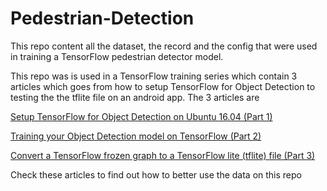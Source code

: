 # Pedestrian-Detection
This repo content all the dataset, the record and the config that were used in training a TensorFlow pedestrian detector model.

This repo was is used in a TensorFlow training series which contain 3 articles which goes from how to setup TensorFlow for Object Detection to testing the the tflite file on an android app. The 3 articles are

[Setup TensorFlow for Object Detection on Ubuntu 16.04 (Part 1)](https://link.medium.com/day7JNz1kX)

[Training your Object Detection model on TensorFlow (Part 2)](https://link.medium.com/gWp3OUQPkX)

[Convert a TensorFlow frozen graph to a TensorFlow lite (tflite) file (Part 3)](https://link.medium.com/Nq1uaQg0kX)

Check these articles to find out how to better use the data on this repo
